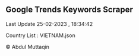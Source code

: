 

## Google Trends Keywords Scraper 
 
Last Update 25-02-2023 , 18:34:42

Country List :
VIETNAM.json



© Abdul Muttaqin 
